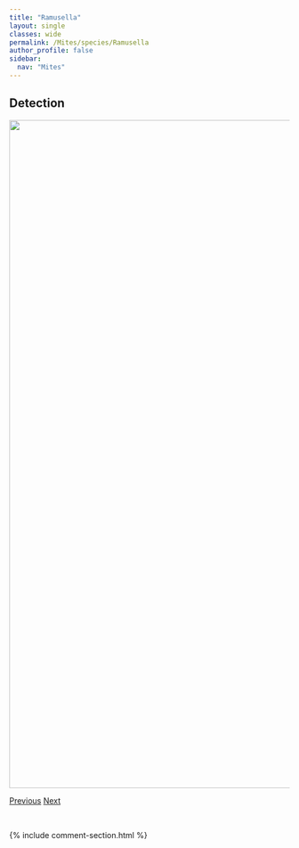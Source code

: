 ```yaml
---
title: "Ramusella"
layout: single
classes: wide
permalink: /Mites/species/Ramusella
author_profile: false
sidebar:
  nav: "Mites"
---
```


<h2>Detection</h2>

<a href="https://drive.google.com/uc?export=view&id=1JNtMY49urVEvvge7_473uC_8o7TL3zyY">
<img src="https://drive.google.com/uc?export=view&id=1JNtMY49urVEvvge7_473uC_8o7TL3zyY" height = "1200" width = "800">
</a>


<a href="/DevelopmentWebsite/Mites/species/QuatrobelbaMontana" class="pagination--pager" title="Quatrobelba montana">Previous</a> <a href="/DevelopmentWebsite/Mites/species/RhysotritiaArdua" class="pagination--pager" title="Rhysotritia ardua">Next</a>

<p>&nbsp;</p>

{% include comment-section.html %}
